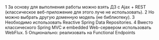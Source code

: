 1 За основу для выполнения работы можно взять ДЗ с Ajax + REST
(классическое веб-приложение для этого луче не использовать).
2 Но можно выбрать другую доменную модель (не библиотеку).
3 Необходимо использовать Reactive Spring Data Repositories.
4 Вместо классического Spring MVC и embedded Web-сервером использовать
WebFlux.
5 Опционально: реализовать на Functional Endpoints